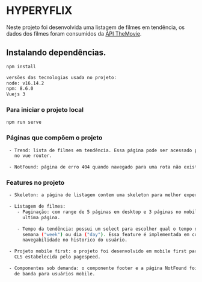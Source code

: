 # HYPERYFLIX
Neste projeto foi desenvolvida uma listagem de filmes em tendência, os dados dos filmes foram consumidos da [API TheMovie](https://developers.themoviedb.org/3/trending/get-trending).

## Instalando dependências.
```bash
npm install

versões das tecnologias usada no projeto:
node: v16.14.2
npm: 8.6.0
Vuejs 3
```

### Para iniciar o projeto local
```bash
npm run serve
```

### Páginas que compõem o projeto
```bash
 - Trend: lista de filmes em tendência. Essa página pode ser acessado por "/" ou "/trend" através de um redirect configurado 
   no vue router.
  
 - NotFound: página de erro 404 quando navegado para uma rota não existente
```

### Features no projeto
```bash
 - Skeleton: a página de listagem contem uma skeleton para melhor experiência do usuário enquanto é carregado as requisições.
 
 - Listagem de filmes:
    - Paginação: com range de 5 páginas em desktop e 3 páginas no mobile, possui também botão de próxima página e botão para 
      ultima página.
      
    - Tempo da tendência: possui um select para escolher qual o tempo da tendência que você quer visualizar, as opções são: 
      semana ("week") ou dia ("day"). Essa feature é implementada em conjunto com o router através de para melhor 
      navegabilidade no historico do usuário. 
      
 - Projeto mobile first: o projeto foi desenvolvido em mobile first para garantir uma melhor performance cumprindo a metrica 
   CLS estabelecida pelo pagespeed.
   
 - Componentes sob demanda: o componente footer e a página NotFound foi importada sob demanda para garantir um menor consumo 
   de banda para usuários mobile.
```

